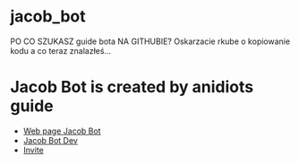 # jacob_bot



PO CO SZUKASZ guide bota NA GITHUBIE? Oskarzacie rkube o kopiowanie kodu a co teraz znalazłeś...

<h1>Jacob Bot is created by anidiots guide</h1>
<ul>
<li><a href="http://rkubapl.malopolska.pl:8888">Web page Jacob Bot</a></li>

<li><a href="https://discord.gg/mEgRarR">Jacob Bot Dev</a></li>
  
<li><a href="https://discordapp.com/oauth2/authorize?client_id=491675696159129610&scope=bot&permissions=8">Invite</a></li>
</ul>



